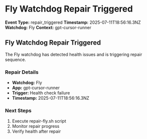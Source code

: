 # Fly Watchdog Repair Triggered

**Event Type:** repair_triggered
**Timestamp:** 2025-07-11T18:56:16.3NZ
**Watchdog:** Fly
**Context:** gpt-cursor-runner


## Fly Watchdog Repair Triggered

The Fly watchdog has detected health issues and is triggering repair sequence.

### Repair Details
- **Watchdog:** Fly
- **App:** gpt-cursor-runner
- **Trigger:** Health check failure
- **Timestamp:** 2025-07-11T18:56:16.3NZ

### Next Steps
1. Execute repair-fly.sh script
2. Monitor repair progress
3. Verify health after repair


